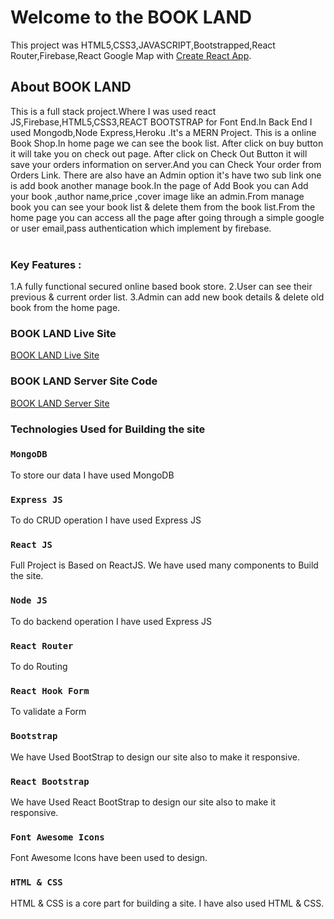 # Welcome to the BOOK LAND

This project was HTML5,CSS3,JAVASCRIPT,Bootstrapped,React Router,Firebase,React Google Map with [Create React App](https://github.com/facebook/create-react-app).

## About BOOK LAND
This is a full stack project.Where I was used react JS,Firebase,HTML5,CSS3,REACT BOOTSTRAP for Font End.In Back End I used Mongodb,Node Express,Heroku .It's a MERN Project.
This is a online Book Shop.In home page we can see the book list. After click on buy button it will take you on check out page.
After click on Check Out Button it will save your orders information on server.And you can Check Your order from Orders Link.
There are also have an Admin  option it's have two sub link one is add book another manage book.In the page of Add Book you can Add your book ,author name,price ,cover image like an admin.From manage book you can see your book list & delete them from the book list.From the home page you can access all the page after going through a simple google or user email,pass authentication which implement by firebase.  
 <br/>
### Key Features :
1.A fully functional secured online based book store.
2.User can see their previous & current order list.
3.Admin can add new book details & delete old book from the home page.

### BOOK LAND Live Site 


 [BOOK LAND Live Site](https://book-land4.netlify.app/) 

 
 ### BOOK LAND Server Site Code


 [BOOK LAND Server Site](https://github.com/Rahat-Minhaj007/book-land-server) 


 
 
 ### Technologies Used for Building the site


### `MongoDB`

To store our data I have used MongoDB


### `Express JS`

To do CRUD operation I have used Express JS 

### `React JS`

Full Project is Based on ReactJS. We have used many components to Build the site.


### `Node JS`

To do backend operation I have used Express JS 


### `React Router`

To do Routing

### `React Hook Form`

To validate a Form


### `Bootstrap`

We have Used BootStrap to design our site also to make it responsive.

### `React Bootstrap`

We have Used React BootStrap to design our site also to make it responsive.

### `Font Awesome Icons`

Font Awesome Icons have been used to design.

### `HTML & CSS`

HTML & CSS is a core part for building a site. I have also used HTML & CSS.
